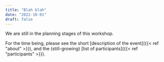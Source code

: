 ```yaml
---
title: "Blah blah"
date: "2022-10-01"
draft: false
---
```


We are still in the planning stages of this workshop.

<!--more-->

For the time being, please see the short [description of the
event]({{< ref "about" >}}), and the (still-growing) [list of
participants]({{< ref "participants" >}}).
